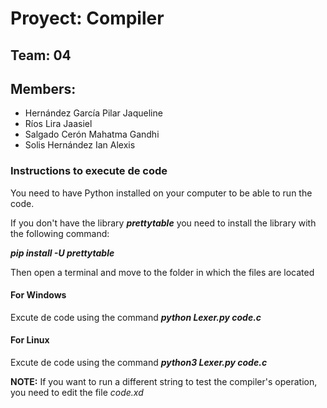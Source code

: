 # Proyect: Compiler

## Team: 04

## Members:
* Hernández García Pilar Jaqueline
* Ríos Lira Jaasiel
* Salgado Cerón Mahatma Gandhi
* Solis Hernández Ian Alexis 

### Instructions to execute de code
You need to have Python installed on your computer to be able to run the code.

If you don't have the library **_prettytable_** you need to install the library with the following command:

**_pip install -U prettytable_**

Then open a terminal and move to the folder in which the files are located

#### For Windows
Excute de code using the command **_python Lexer.py code.c_**
#### For Linux
Excute de code using the command **_python3 Lexer.py code.c_**

**NOTE:** If you want to run a different string to test the compiler's operation, you need to edit the file _code.xd_ 

